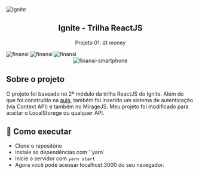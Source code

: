 <img alt="Ignite" src="https://i.imgur.com/eCVyxxy.png">
<h2 align="center">
  Ignite - Trilha ReactJS
</h2>
<p align="center">
  Projeto 01: dt money
</p>
<img alt="finansí" src="https://imgur.com/B5JizMA.png">
<img alt="finansí" src="https://i.imgur.com/HZiCwwN.png">
<img alt="finansí" src="https://i.imgur.com/14YQU6p.png">
<div align="center">
  <img alt="finansi-smartphone" src="https://i.imgur.com/oGJiO18.png">
</div>

## Sobre o projeto

O projeto foi baseado no 2º módulo da trilha ReactJS do Ignite. Além do que foi construído na [aula](https://github.com/matheuslanduci/aula02-trilha-react), também foi inserido um sistema de autenticação (via Context API) e também no MirageJS. Meu projeto foi modificado para aceitar o LocalStorege ou qualquer API.

## 🚀 Como executar

- Clone o repositório
- Instale as dependências com ``yarn`
- Inicie o servidor com `yarn start`
- Agora você pode acessar localhost:3000 do seu navegador.
